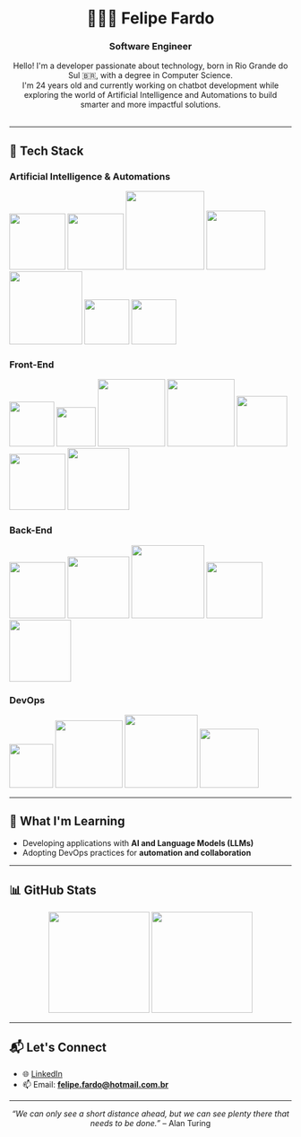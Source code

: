 <h1 align="center">👨🏻‍💻 Felipe Fardo</h1>
<h3 align="center">Software Engineer</h3>

<p align="center">
  Hello! I'm a developer passionate about technology, born in Rio Grande do Sul 🇧🇷, with a degree in Computer Science.<br/>
  I'm 24 years old and currently working on chatbot development while exploring the world of Artificial Intelligence and Automations to build smarter and more impactful solutions.<br/><br/>
</p>

---

## 🚀 Tech Stack

### Artificial Intelligence & Automations
<div align="left">
  <img src="https://img.shields.io/badge/-Python-05122A?style=flat&logo=Python&logoColor=3776AB" width="100" />
  <img src="https://img.shields.io/badge/-Pandas-05122A?style=flat&logo=Pandas&logoColor=150458" width="100" />
  <img src="https://img.shields.io/badge/-Scikit--learn-05122A?style=flat&logo=scikit-learn&logoColor=F7931E" width="140" />
  <img src="https://img.shields.io/badge/-Crew_AI-05122A?style=flat&logo=crewai&logoColor=white" width="105" />
  <img src="https://img.shields.io/badge/-LangChain-05122A?style=flat&logo=langchain&logoColor=white" width="130" />
  <img src="https://img.shields.io/badge/-n8n-05122A?style=flat&logo=n8n&logoColor=EF6830" width="80" />
  <img src="https://img.shields.io/badge/-mcp-05122A?style=flat&logo=modelcontextprotocol&logoColor=white" width="80" />
</div>

### Front-End
<div align="left">
  <img src="https://img.shields.io/badge/-HTML-05122A?style=flat&logo=HTML5" width="80" />
  <img src="https://img.shields.io/badge/-CSS-05122A?style=flat&logo=css&logoColor=1572B6" width="70" />
  <img src="https://img.shields.io/badge/-JavaScript-05122A?style=flat&logo=JavaScript&logoColor=F7DF1E" width="120" />
  <img src="https://img.shields.io/badge/-TypeScript-05122A?style=flat&logo=TypeScript&logoColor=3178C6" width="120" />
  <img src="https://img.shields.io/badge/-React-05122A?style=flat&logo=React&logoColor=61DAFB" width="90" />
  <img src="https://img.shields.io/badge/-Next.js-05122A?style=flat&logo=Next.js&logoColor=FFFFFF" width="100" />
  <img src="https://img.shields.io/badge/-Tailwind-05122A?style=flat&logo=TailwindCSS&logoColor=38B2AC" width="110" />
</div>

### Back-End
<div align="left">
  <img src="https://img.shields.io/badge/-Node.js-05122A?style=flat&logo=Node.js&logoColor=339933" width="100" />
  <img src="https://img.shields.io/badge/-GraphQL-05122A?style=flat&logo=GraphQL&logoColor=E10098" width="110" />
  <img src="https://img.shields.io/badge/-PostgreSQL-05122A?style=flat&logo=PostgreSQL&logoColor=336791" width="130" />
  <img src="https://img.shields.io/badge/-Docker-05122A?style=flat&logo=Docker&logoColor=2496ED" width="100" />
  <img src="https://img.shields.io/badge/-Swagger-05122A?style=flat&logo=swagger&logoColor=85EA2D" width="110" />
</div>

### DevOps
<div align="left">
  <img src="https://custom-icon-badges.demolab.com/badge/AWS-05122A.svg?logo=aws&logoColor=FF9900" width="78" />
  <img src="https://img.shields.io/badge/-Terraform-05122A?style=flat&logo=Terraform&logoColor=7B42BC" width="120" />
  <img src="https://img.shields.io/badge/-Kubernetes-05122A?style=flat&logo=Kubernetes&logoColor=326CE5" width="130" />
  <img src="https://img.shields.io/badge/-Grafana-05122A?style=flat&logo=Grafana&logoColor=F46800" width="105" />
</div>

---

## 🧠 What I'm Learning

- Developing applications with **AI and Language Models (LLMs)**
- Adopting DevOps practices for **automation and collaboration**

---

## 📊 GitHub Stats

<div align="center">
  <img height="180em" src="https://github-readme-stats.vercel.app/api?username=felipefardo&show_icons=true&theme=tokyonight&include_all_commits=true&count_private=true" />
  <img height="180em" src="https://github-readme-stats.vercel.app/api/top-langs/?username=felipefardo&layout=compact&theme=tokyonight&langs_count=10" />
</div>

---

## 📬 Let's Connect

- 🌐 [LinkedIn](https://www.linkedin.com/in/felipefardo)
- 📫 Email: **felipe.fardo@hotmail.com.br**

---

<p align="center"><i>“We can only see a short distance ahead, but we can see plenty there that needs to be done.”</i> – Alan Turing</p>

